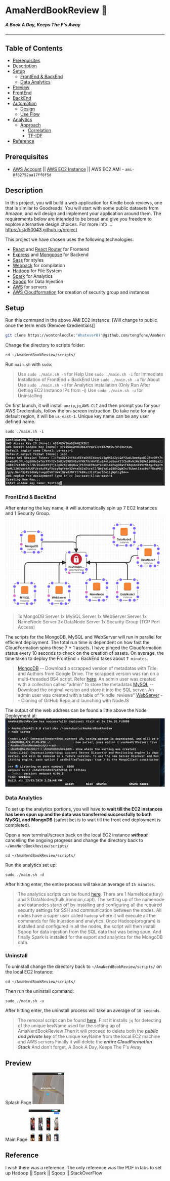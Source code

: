 # AmaNerdBookReview 📖
##### A Book A Day, Keeps The F's Away
---
## Table of Contents
* [Prerequisites](#Prerequisites)
* [Description](#Description)
* [Setup](#Setup)
  + [FrontEnd & BackEnd](#FrontEnd&BackEnd)
  + [Data Analytics](#DataAnalytics)
* [Preview](#Preview)
* [FrontEnd](#FrontEnd)
* [BackEnd](#BackEnd)
* [Automation](#automation)
  + [Design](#design-1)
  + [Use Flow](#use-flow)
* [Analytics](#Analytics)
  + [Approach](#Approach)
    - [Correlation](#)
    - [TF-IDF](#)
* [Reference](#Reference)
## Prerequisites
- [AWS Account](https://aws.amazon.com/account/) || [AWS EC2 Instance](https://aws.amazon.com/ec2/) || AWS EC2 AMI - `ami-0f82752aa17ff8f5d`

## Description
In this project, you will build a web application for Kindle book reviews, one that is similar to Goodreads. You will start with some public datasets from Amazon, and will design and implement your application around them. The requirements below are intended to be broad and give you freedom to explore alternative design choices. For more info ... https://istd50043.github.io/project

This project we have chosen uses the following technologies:
- [React](https://facebook.github.io/react/) and [React Router](https://reacttraining.com/react-router/) for Frontend
- [Express](http://expressjs.com/) and [Mongoose](http://mongoosejs.com/) for Backend
- [Sass](http://sass-lang.com/) for styles
- [Webpack](https://webpack.github.io/) for compilation
- [Hadoop](https://hadoop.apache.org/) for File System
- [Spark](https://spark.apache.org/) for Analytics
- [Sqoop](https://sqoop.apache.org/) for Data Injestion
- [AWS](https://aws.amazon.com/) for servers
- [AWS Cloudformation](https://aws.amazon.com/cloudformation/) for creation of security group and instances

## Setup
Run this command in the above AMI EC2 Instance: [Will change to public once the term ends (Remove Credientials)]
```bash
git clone https://wontonloodle:'Whatever0)'@github.com/tengfone/AmaNerdBookReview.git
```
Change the directory to scripts folder:
```shell
cd ~/AmaNerdBookReview/scripts/
```
Run ```main.sh``` with ```sudo```:
> Use ```sudo ./main.sh -h``` for Help
> Use ```sudo ./main.sh -i``` for Immediate Installation of FrontEnd + BackEnd
> Use ```sudo ./main.sh -a``` for About
> Use ```sudo ./main.sh -d``` for Analytics installation (Only Run After Getting EC2 Instance IPs from -i)
> Use ```sudo ./main.sh -u``` for Uninstalling

On first launch, it will install ```unzip```,```jq```,```AWS-CLI``` and then prompt you for your AWS Credientials, follow the on-screen instruction. Do take note for any default region, it will be ```us-east-1```. Unique key name can be any user defined name.
```shell
sudo ./main.sh -i
```
![CLI_Setup](./screenshots/cli_setup.jpg)

### FrontEnd & BackEnd
After entering the key name, it will automatically spin up 7 EC2 Instances and 1 Security Group.
![CloudFormation_Template](./screenshots/cloudformation.PNG)

> 1x MongoDB Server
> 1x MySQL Server
> 1x WebServer Server
> 1x NameNode Server
> 3x DataNode Server
> 1x Security Group (TCP Port Access)

The scripts for the MongoDB, MySQL and WebServer will run in parallel for efficient deployment. The total run time is dependent on how fast the CloudFormation spins these 7 + 1 assets. I have pinged the Cloudformation status every 10 seconds to check on the creation of assets. On average, the time taken to deploy the FrontEnd + BackEnd takes about ```7 minutes```.
> [MongoDB](./scripts/mongo_script) -- Download a scrapped version of metadatas with Title and Authors from Google Drive. The scrapped version was ran on a multi-threaded BS4 script. Refer [here](./scripts/webscrape_script/). An admin user was created with a collection called "admin" to store the metadatas
> [MySQL](./scripts/mysql_script) -- Download the original version and store it into the SQL server. An admin user was created with a table of "kindle_reviews"
> [WebServer](./scripts/webserver_script) -- Cloning of GitHub Repo and launching with NodeJS

The output of the web address can be found a little above the Node Deployment at:
![ipAddress](./screenshots/front_end_deployed.jpg)
### Data Analytics
To set up the analytics portions, you will have to **wait till the EC2 instances has been spun up and the data was transferred successfully to both MySQL and MongoDB** (safest bet is to wait till the front end deployment is completed).

Open a new terminal/screen back on the local EC2 instance ***without*** cancelling the ongoing progress and change the directory back to ```~/AmaNerdBookReview/scripts/```
```shell
cd ~/AmaNerdBookReview/scripts/
```
Run the analytics set up:
```shell
sudo ./main.sh -d
```
After hitting enter, the entire process will take an average of ```15 minutes```.
> The analytics scripts can be found [here](./scripts/analysis_script).
> There are 1 NameNode(fury) and 3 DataNodes(hulk,ironman,capt). 
> The setting up of the namenode and datanodes starts off by installing and configuring all the required security settings for SSH and communication between the nodes. All nodes have a super user called ```hadoop``` where it will execute all the commands for file injestion and analytics. Once Hadoop(program) is installed and configured in all the nodes, the script will then install Sqoop for data injestion from the SQL data that was being spun. And finally Spark is installed for the export and analytics for the MongoDB data.


### Uninstall
To uninstall change the directory back to ```~/AmaNerdBookReview/scripts/``` on the local EC2 Instance:
```shell
cd ~/AmaNerdBookReview/scripts/
```
Then run the uninstall command:
```shell
sudo ./main.sh -u
```

After hitting enter, the uninstall process will take an average of ```10 seconds```.

> The removal script can be found [here](./scripts/remove.sh).
> First it installs ```jq``` for detecting of the unique keyName used for the setting up of AmaNerdBookReview
> Then it will proceed to delete both the ***public and private key*** of the unique keyName from the local EC2 machine and AWS servers
> Finally it will delete the ***entire CloudFormation Stack***
> And don't forget, A Book A Day, Keeps The F's Away

## Preview
Splash Page
<img src="./screenshots/splashpage.PNG" width="100" height="100">

Main Page
<img src="./screenshots/mainpage.PNG" width="100" height="100">

## Reference
I wish there was a reference. The only reference was the PDF in labs to set up Hadoop || Spark || Sqoop || StackOverFlow

